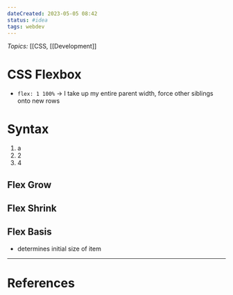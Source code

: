 ```yaml
---
dateCreated: 2023-05-05 08:42
status: #idea
tags: webdev
---
```


_Topics:_ [[CSS, [[Development]]

# CSS Flexbox

- `flex: 1 100%` -> I take up my entire parent width, force other siblings onto new rows

# Syntax

1. a
2. 2
3. 4

## Flex Grow

## Flex Shrink

## Flex Basis

- determines initial size of item

---

# References
